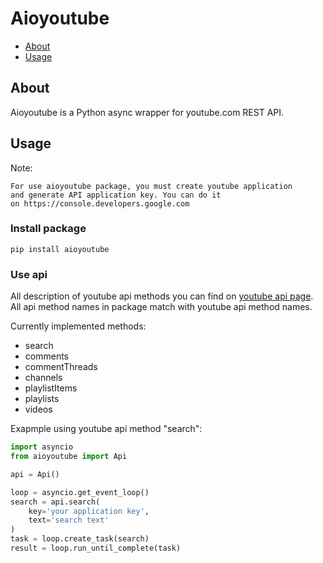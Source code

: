 # Aioyoutube
- [About](#about)
- [Usage](#usage)

## About
Aioyoutube is a Python async wrapper for youtube.com REST API.

## Usage
Note:
```
For use aioyoutube package, you must create youtube application 
and generate API application key. You can do it 
on https://console.developers.google.com
```

### Install package
```
pip install aioyoutube
```

### Use api
All description of youtube api methods you can find on
[youtube api page](https://developers.google.com/youtube/v3/docs).
All api method names in package match with youtube api method names.

Currently implemented methods: 
- search
- comments
- commentThreads
- channels
- playlistItems
- playlists
- videos

Exapmple using youtube api method "search":
```python
import asyncio
from aioyoutube import Api

api = Api()

loop = asyncio.get_event_loop()
search = api.search(
    key='your application key',
    text='search text'
)
task = loop.create_task(search)
result = loop.run_until_complete(task)
```

